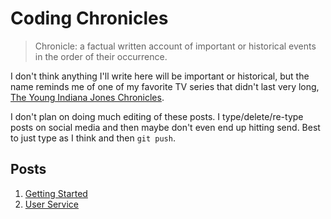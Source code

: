 # Coding Chronicles

> Chronicle: a factual written account of important or historical events in the order of their occurrence.

I don't think anything I'll write here will be important or historical, but the name reminds me of one of my favorite TV series that didn't last very long, [The Young Indiana Jones Chronicles](https://www.imdb.com/title/tt0103586/). 


I don't plan on doing much editing of these posts. I type/delete/re-type posts on social media and then maybe don't even end up hitting send. Best to just type as I think and then `git push`. 

## Posts
1. [Getting Started](./getting_started/README.md)
1. [User Service](./user_service/README.md)